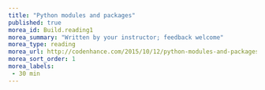 ```yaml
---
title: "Python modules and packages"
published: true
morea_id: Build.reading1
morea_summary: "Written by your instructor; feedback welcome"
morea_type: reading
morea_url: http://codenhance.com/2015/10/12/python-modules-and-packages.html
morea_sort_order: 1
morea_labels:
 - 30 min
---
```



